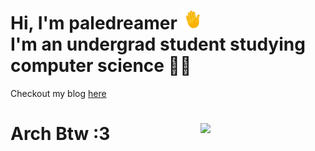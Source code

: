 <h1 align="left">Hi, I'm paledreamer <img src=./wave.gif width="30" height="30"> <br>
I'm an undergrad student studying computer science 👨‍💻
</h1>

 Checkout my blog [here](https://paledreamer.me)
<!-- ## 📊 Stats
![pal3dreamer's Stats](https://github-readme-stats.vercel.app/api?username=pal3dreamer&theme=tokyonight&show_icons=true&hide_border=false&count_private=true)



<!--
**pale-dreamer/pale-dreamer** is a ✨ _special_ ✨ repository because its `README.md` (this file) appears on your GitHub profile.

Here are some ideas to get you started:

- 🔭 I’m currently working on ...
- 🌱 I’m currently learning ...
- 👯 I’m looking to collaborate on ...
- 🤔 I’m looking for help with ...
- 💬 Ask me about ...
- 📫 How to reach me: ...
- 😄 Pronouns: ...
- ⚡ Fun fact: ...
-->
# Arch Btw :3 <img align='right' src='https://user-images.githubusercontent.com/5713670/87202985-820dcb80-c2b6-11ea-9f56-7ec461c497c3.gif' width='200'>
